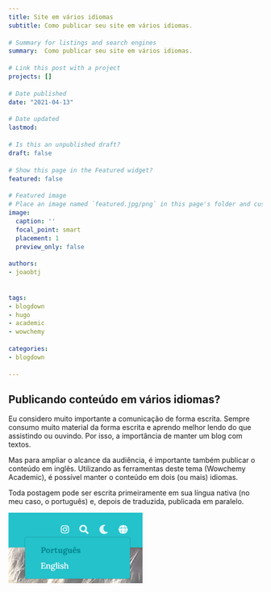 ```yaml
---
title: Site em vários idiomas
subtitle: Como publicar seu site em vários idiomas.

# Summary for listings and search engines
summary:  Como publicar seu site em vários idiomas.

# Link this post with a project
projects: []

# Date published
date: "2021-04-13"

# Date updated
lastmod: 

# Is this an unpublished draft?
draft: false

# Show this page in the Featured widget?
featured: false

# Featured image
# Place an image named `featured.jpg/png` in this page's folder and customize its options here.
image:
  caption: ''
  focal_point: smart
  placement: 1
  preview_only: false

authors:
- joaobtj


tags:
- blogdown
- hugo
- academic
- wowchemy

categories:
- blogdown

---
```


## Publicando conteúdo em vários idiomas?

Eu considero muito importante a comunicação de forma escrita. Sempre consumo muito material da forma escrita e aprendo melhor lendo do que assistindo ou ouvindo. Por isso, a importância de manter um blog com textos.

Mas para ampliar o alcance da audiência, é importante também publicar o conteúdo em inglês. Utilizando as ferramentas deste tema (Wowchemy Academic), é possível manter o conteúdo em dois (ou mais) idiomas.

Toda postagem pode ser escrita primeiramente em sua língua nativa (no meu caso, o português) e, depois de traduzida, publicada em paralelo.

![](language-button.png)







